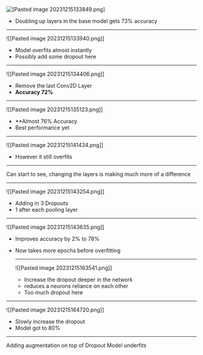 
![[Pasted image 20231215133849.png]](./Pasted%image%20231215133849.png)
- Doubling up layers in the base model gets 73% accuracy
---


  ![[Pasted image 20231215133940.png]]
  - Model overfits almost instantly
  - Possibly add some dropout here
---
![[Pasted image 20231215134406.png]]
- Remove the last Conv2D Layer
- **Accuracy 72%**

---
![[Pasted image 20231215135123.png]]
- **Almost 76% Accuracy 
- Best performance yet
---

![[Pasted image 20231215141434.png]]
- However it still overfits   
---
Can start to see, changing the layers is making much more of a difference 

---

![[Pasted image 20231215143254.png]]
- Adding in 3 Dropouts
- 1 after each pooling layer
---
![[Pasted image 20231215143635.png]]
- Improves accuracy by 2% to 78%
- Now takes more epochs before overfitting
  
  ---
  ![[Pasted image 20231215163541.png]]
  - Increase the dropout deeper in the network
  - reduces a neurons reliance on each other
  - Too much dropout here 

---
![[Pasted image 20231215164720.png]]
- Slowly increase the dropout
- Model got to 80%
---
Adding augmentation on top of Dropout
Model underfits

  
  
